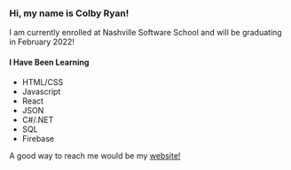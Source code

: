### Hi, my name is Colby Ryan!

I am currently enrolled at Nashville Software School and will be graduating in February 2022!

#### I Have Been Learning 
  - HTML/CSS
  - Javascript
  - React
  - JSON
  - C#/.NET
  - SQL
  - Firebase

A good way to reach me would be my [website!](http://colbyryan.github.io/personal-website)


<!--
**colbyryan/colbyryan** is a ✨ _special_ ✨ repository because its `README.md` (this file) appears on your GitHub profile.

Here are some ideas to get you started:

- 🔭 I’m currently working on ...
- 🌱 I’m currently learning ...
- 👯 I’m looking to collaborate on ...
- 🤔 I’m looking for help with ...
- 💬 Ask me about ...
- 📫 How to reach me: ...
- 😄 Pronouns: ...
- ⚡ Fun fact: ...
-->
